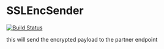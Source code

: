 # SSLEncSender

[![Build Status](https://github.com/suryakantaacharya/SSLDecReciever/workflows/Maven%20Build/badge.svg)](https://github.com/suryakantaacharya/SSLDecReciever/actions)

this will send the encrypted payload to the partner endpoint 

